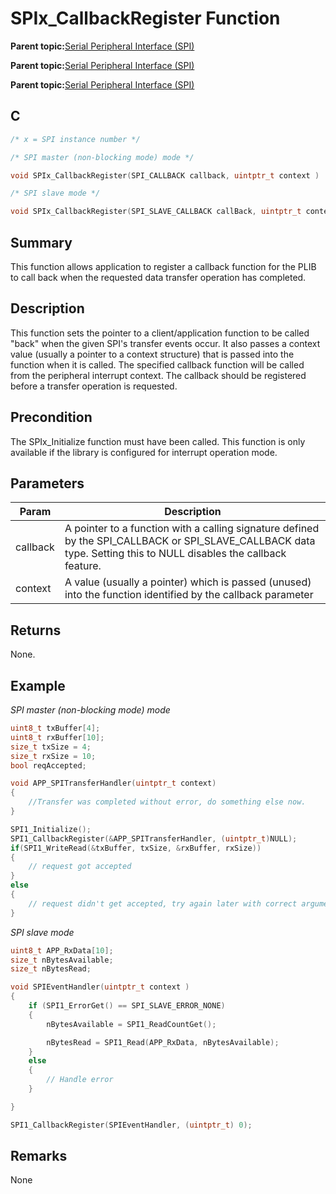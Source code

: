 # SPIx\_CallbackRegister Function

**Parent topic:**[Serial Peripheral Interface \(SPI\)](GUID-246C53F6-3912-4437-AEC8-C2262CEF3EF6.md)

**Parent topic:**[Serial Peripheral Interface \(SPI\)](GUID-CBD5BFEF-57AB-4CA0-92C0-00CB1A72D686.md)

**Parent topic:**[Serial Peripheral Interface \(SPI\)](GUID-84F93473-4002-4DDD-A28F-9BF9DB6B7C3E.md)

## C

```c
/* x = SPI instance number */

/* SPI master (non-blocking mode) mode */

void SPIx_CallbackRegister(SPI_CALLBACK callback, uintptr_t context )

/* SPI slave mode */

void SPIx_CallbackRegister(SPI_SLAVE_CALLBACK callBack, uintptr_t context )
```

## Summary

This function allows application to register a callback function for the PLIB to call back when the requested data transfer operation has completed.

## Description

This function sets the pointer to a client/application function to be called "back" when the given SPI's transfer events occur. It also passes a context value \(usually a pointer to a context structure\) that is passed into the function when it is called. The specified callback function will be called from the peripheral interrupt context. The callback should be registered before a transfer operation is requested.

## Precondition

The SPIx\_Initialize function must have been called. This function is only available if the library is configured for interrupt operation mode.

## Parameters

|Param|Description|
|-----|-----------|
|callback|A pointer to a function with a calling signature defined by the SPI\_CALLBACK or SPI\_SLAVE\_CALLBACK data type. Setting this to NULL disables the callback feature.|
|context|A value \(usually a pointer\) which is passed \(unused\) into the function identified by the callback parameter|

## Returns

None.

## Example

*SPI master \(non-blocking mode\) mode*

```c
uint8_t txBuffer[4];
uint8_t rxBuffer[10];
size_t txSize = 4;
size_t rxSize = 10;
bool reqAccepted;

void APP_SPITransferHandler(uintptr_t context)
{
    //Transfer was completed without error, do something else now.
}

SPI1_Initialize();
SPI1_CallbackRegister(&APP_SPITransferHandler, (uintptr_t)NULL);
if(SPI1_WriteRead(&txBuffer, txSize, &rxBuffer, rxSize))
{
    // request got accepted
}
else
{
    // request didn't get accepted, try again later with correct arguments
}
```

*SPI slave mode*

```c
uint8_t APP_RxData[10];
size_t nBytesAvailable;
size_t nBytesRead;

void SPIEventHandler(uintptr_t context )
{
    if (SPI1_ErrorGet() == SPI_SLAVE_ERROR_NONE)
    {
        nBytesAvailable = SPI1_ReadCountGet();

        nBytesRead = SPI1_Read(APP_RxData, nBytesAvailable);
    }
    else
    {
        // Handle error
    }

}

SPI1_CallbackRegister(SPIEventHandler, (uintptr_t) 0);
```

## Remarks

None

